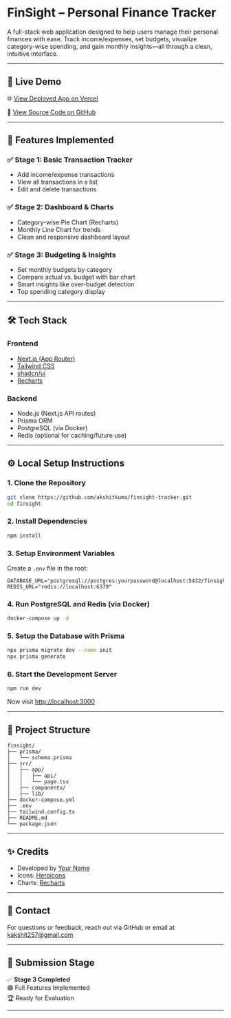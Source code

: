 #  FinSight – Personal Finance Tracker

A full-stack web application designed to help users manage their personal finances with ease. Track income/expenses, set budgets, visualize category-wise spending, and gain monthly insights—all through a clean, intuitive interface.

---

## 🔗 Live Demo

🌐 [View Deployed App on Vercel](https://your-vercel-url.vercel.app)

📁 [View Source Code on GitHub](https://github.com/akshitkuma/finsight-tracker)

---

## 🚀 Features Implemented

### ✅ Stage 1: Basic Transaction Tracker
- Add income/expense transactions
- View all transactions in a list
- Edit and delete transactions

### ✅ Stage 2: Dashboard & Charts
- Category-wise Pie Chart (Recharts)
- Monthly Line Chart for trends
- Clean and responsive dashboard layout

### ✅ Stage 3: Budgeting & Insights
- Set monthly budgets by category
- Compare actual vs. budget with bar chart
- Smart insights like over-budget detection
- Top spending category display

---

## 🛠 Tech Stack

### Frontend
- [Next.js (App Router)](https://nextjs.org/)
- [Tailwind CSS](https://tailwindcss.com/)
- [shadcn/ui](https://ui.shadcn.com/)
- [Recharts](https://recharts.org/en-US/)

### Backend
- Node.js (Next.js API routes)
- Prisma ORM
- PostgreSQL (via Docker)
- Redis (optional for caching/future use)

---

## ⚙️ Local Setup Instructions

### 1. Clone the Repository

```bash
git clone https://github.com/akshitkuma/finsight-tracker.git
cd finsight
```

### 2. Install Dependencies

```bash
npm install
```

### 3. Setup Environment Variables

Create a `.env` file in the root:

```
DATABASE_URL="postgresql://postgres:yourpassword@localhost:5432/finsight"
REDIS_URL="redis://localhost:6379"
```

### 4. Run PostgreSQL and Redis (via Docker)

```bash
docker-compose up -d
```

### 5. Setup the Database with Prisma

```bash
npx prisma migrate dev --name init
npx prisma generate
```

### 6. Start the Development Server

```bash
npm run dev
```

Now visit [http://localhost:3000](http://localhost:3000)

---

## 📂 Project Structure

```
finsight/
├── prisma/
│   └── schema.prisma
├── src/
│   ├── app/
│   │   ├── api/
│   │   └── page.tsx
│   ├── components/
│   ├── lib/
├── docker-compose.yml
├── .env
├── tailwind.config.ts
├── README.md
└── package.json
```

---

## ✨ Credits

- Developed by [Your Name](https://github.com/akshitkuma)
- Icons: [Heroicons](https://heroicons.com/)
- Charts: [Recharts](https://recharts.org/)

---

## 📩 Contact

For questions or feedback, reach out via GitHub or email at kakshit257@gmail.com

---

## 🏁 Submission Stage

✅ **Stage 3 Completed**  
🟢 Full Features Implemented  
🏆 Ready for Evaluation

---

